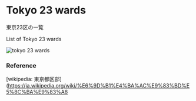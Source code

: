 Tokyo 23 wards
===============

東京23区の一覧

List of Tokyo 23 wards

![tokyo 23 wards]()

### Reference

[wikipedia: 東京都区部](https://ja.wikipedia.org/wiki/%E6%9D%B1%E4%BA%AC%E9%83%BD%E5%8C%BA%E9%83%A8

